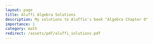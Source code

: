 ```yaml
---
layout: page
title: Aluffi Algebra Solutions
description: My solutions to Aluffis's book "Algebra Chapter 0"
importance: 1
category: math
redirect: /assets/pdf/aluffi_solutions.pdf
---
```



